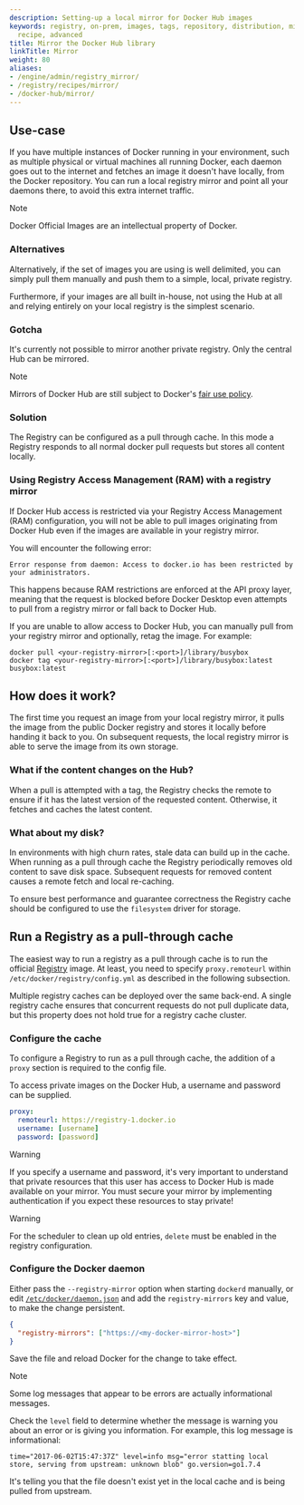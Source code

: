 ```yaml
---
description: Setting-up a local mirror for Docker Hub images
keywords: registry, on-prem, images, tags, repository, distribution, mirror, Hub,
  recipe, advanced
title: Mirror the Docker Hub library
linkTitle: Mirror
weight: 80
aliases:
- /engine/admin/registry_mirror/
- /registry/recipes/mirror/
- /docker-hub/mirror/
---
```


## Use-case

If you have multiple instances of Docker running in your environment, such as
multiple physical or virtual machines all running Docker, each daemon goes out
to the internet and fetches an image it doesn't have locally, from the Docker
repository. You can run a local registry mirror and point all your daemons
there, to avoid this extra internet traffic.

> [!NOTE]
>
> Docker Official Images are an intellectual property of Docker.

### Alternatives

Alternatively, if the set of images you are using is well delimited, you can
simply pull them manually and push them to a simple, local, private registry.

Furthermore, if your images are all built in-house, not using the Hub at all and
relying entirely on your local registry is the simplest scenario.

### Gotcha

It's currently not possible to mirror another private registry. Only the central
Hub can be mirrored.

> [!NOTE]
>
> Mirrors of Docker Hub are still subject to Docker's [fair use policy](/manuals/docker-hub/usage/_index.md#fair-use).

### Solution

The Registry can be configured as a pull through cache. In this mode a Registry
responds to all normal docker pull requests but stores all content locally.

### Using Registry Access Management (RAM) with a registry mirror

If Docker Hub access is restricted via your Registry Access Management (RAM) configuration, you will not be able to pull images originating from Docker Hub even if the images are available in your registry mirror.

You will encounter the following error:
```console
Error response from daemon: Access to docker.io has been restricted by your administrators.
```

This happens because RAM restrictions are enforced at the API proxy layer, meaning that the request is blocked before Docker Desktop even attempts to pull from a registry mirror or fall back to Docker Hub.

If you are unable to allow access to Docker Hub, you can manually pull from your registry mirror and optionally, retag the image. For example:
```console
docker pull <your-registry-mirror>[:<port>]/library/busybox
docker tag <your-registry-mirror>[:<port>]/library/busybox:latest busybox:latest
```

## How does it work?

The first time you request an image from your local registry mirror, it pulls
the image from the public Docker registry and stores it locally before handing
it back to you. On subsequent requests, the local registry mirror is able to
serve the image from its own storage.

### What if the content changes on the Hub?

When a pull is attempted with a tag, the Registry checks the remote to
ensure if it has the latest version of the requested content. Otherwise, it
fetches and caches the latest content.

### What about my disk?

In environments with high churn rates, stale data can build up in the cache.
When running as a pull through cache the Registry periodically removes old
content to save disk space. Subsequent requests for removed content causes a
remote fetch and local re-caching.

To ensure best performance and guarantee correctness the Registry cache should
be configured to use the `filesystem` driver for storage.

## Run a Registry as a pull-through cache

The easiest way to run a registry as a pull through cache is to run the official
[Registry](https://hub.docker.com/_/registry) image.
At least, you need to specify `proxy.remoteurl` within `/etc/docker/registry/config.yml`
as described in the following subsection.

Multiple registry caches can be deployed over the same back-end. A single
registry cache ensures that concurrent requests do not pull duplicate data,
but this property does not hold true for a registry cache cluster.

### Configure the cache

To configure a Registry to run as a pull through cache, the addition of a
`proxy` section is required to the config file.

To access private images on the Docker Hub, a username and password can
be supplied.

```yaml
proxy:
  remoteurl: https://registry-1.docker.io
  username: [username]
  password: [password]
```

> [!WARNING]
>
> If you specify a username and password, it's very important to understand that
> private resources that this user has access to Docker Hub is made available on
> your mirror. You must secure your mirror by implementing authentication if
> you expect these resources to stay private!

> [!WARNING]
>
> For the scheduler to clean up old entries, `delete` must be enabled in the
> registry configuration.

### Configure the Docker daemon

Either pass the `--registry-mirror` option when starting `dockerd` manually,
or edit [`/etc/docker/daemon.json`](/reference/cli/dockerd.md#daemon-configuration-file)
and add the `registry-mirrors` key and value, to make the change persistent.

```json
{
  "registry-mirrors": ["https://<my-docker-mirror-host>"]
}
```

Save the file and reload Docker for the change to take effect.

> [!NOTE]
>
> Some log messages that appear to be errors are actually informational
> messages.
>
> Check the `level` field to determine whether the message is warning you about
> an error or is giving you information. For example, this log message is
> informational:
>
> ```text
> time="2017-06-02T15:47:37Z" level=info msg="error statting local store, serving from upstream: unknown blob" go.version=go1.7.4
> ```
>
> It's telling you that the file doesn't exist yet in the local cache and is
> being pulled from upstream.
